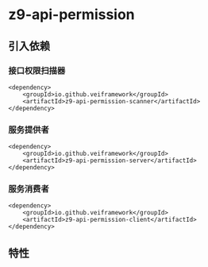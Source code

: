 # z9-api-permission
## 引入依赖

### 接口权限扫描器

    <dependency>
        <groupId>io.github.veiframework</groupId>
        <artifactId>z9-api-permission-scanner</artifactId>
    </dependency>

### 服务提供者

    <dependency>
        <groupId>io.github.veiframework</groupId>
        <artifactId>z9-api-permission-server</artifactId>
    </dependency>

### 服务消费者

    <dependency>
        <groupId>io.github.veiframework</groupId>
        <artifactId>z9-api-permission-client</artifactId>
    </dependency>


## 特性
